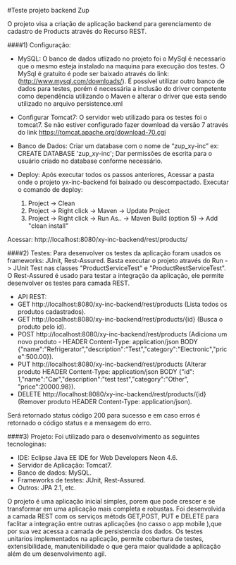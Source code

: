 #Teste projeto backend Zup 

O projeto visa a criação de aplicação backend para gerenciamento de cadastro de Products através do Recurso REST.

####1) Configuração:

- MySQL: 
O banco de dados utlizado no projeto foi o MySql é necessario que o mesmo esteja instalado na maquina para execução dos testes. O MySql é gratuito é pode ser baixado através do link: (http://www.mysql.com/downloads/). É possível utilizar outro banco de dados para testes, porém é necessária a inclusão do driver competente como dependência utilizando o Maven e alterar o driver que esta sendo utilizado no arquivo persistence.xml

- Configurar Tomcat7: 
O servidor web utilizado para os testes foi o tomcat7. Se não estiver configurado fazer download da versão 7 através do link https://tomcat.apache.org/download-70.cgi

- Banco de Dados:
Criar um database com o nome de “zup_xy-inc” ex: CREATE DATABASE 'zup_xy-inc'; Dar permissões de escrita para o usuário criado no database conforme necessário.

- Deploy:
Após executar todos os passos anteriores, Acessar a pasta onde o projeto yx-inc-backend foi baixado ou descompactado. 
Executar o comando de deploy: 
  1. Project -> Clean
  2. Project -> Right click -> Maven -> Update Project
  3. Project -> Right click -> Run As.. -> Maven Build (option 5) -> Add "clean install"

 Acessar: http://localhost:8080/xy-inc-backend/rest/products/ 
 
####2) Testes:
Para desenvolver os testes da aplicação foram usados os frameworks: JUnit, Rest-Assured. 
Basta executar o projeto através do Run -> JUnit Test nas classes "ProductServiceTest" e "ProductRestServiceTest".
O Rest-Assured é usado para testar a integração da aplicação, ele permite desenvolver os testes para camada REST.

- API REST:
 - GET http://localhost:8080/xy-inc-backend/rest/products (Lista todos os produtos cadastrados).
 - GET http://localhost:8080/xy-inc-backend/rest/products/{id} (Busca o produto pelo id).
 - POST http://localhost:8080/xy-inc-backend/rest/products (Adiciona um novo produto - HEADER Content-Type: application/json BODY {"name":"Refrigerator","description":"Test","category":"Electronic","price":500.00}).
 - PUT http://localhost:8080/xy-inc-backend/rest/products (Alterar produto HEADER Content-Type: application/json BODY {"id": 1,"name":"Car","description":"test test","category":"Other", "price":20000.98}).
 - DELETE http://localhost:8080/xy-inc-backend/rest/products/{id} (Remover produto HEADER Content-Type: application/json).

 Será retornado status código 200 para sucesso e em caso erros é retornado o código status e a mensagem do erro.

####3) Projeto:
  Foi utilizado para o desenvolvimento as seguintes tecnologinas:
  - IDE: Eclipse Java EE IDE for Web Developers Neon 4.6. 
  - Servidor de Aplicação: Tomcat7. 
  - Banco de dados: MySQL. 
  - Frameworks de testes: JUnit, Rest-Assured.
  - Outros:  JPA 2.1, etc.
  
O projeto é uma aplicação inicial simples, porem que pode crescer e se transformar em uma aplicação mais completa e robustas. 
Foi desenvolvida a camada REST com os serviços métods GET,POST, PUT e DELETE para faclitar a integração entre outras aplicações (no casso o app mobile ),que por sua vez acessa a camada de persistencia dos dados. 
Os testes unitarios implementados na aplicação, permite cobertura de testes, extensibilidade, manutenibilidade o que gera maior qualidade a aplicação além de um desenvolvimento agil.
 
